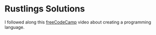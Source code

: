 # Rustlings Solutions

I followed along this [freeCodeCamp](https://www.youtube.com/watch?v=1WpKsY9LBlY) video about creating a programming language.